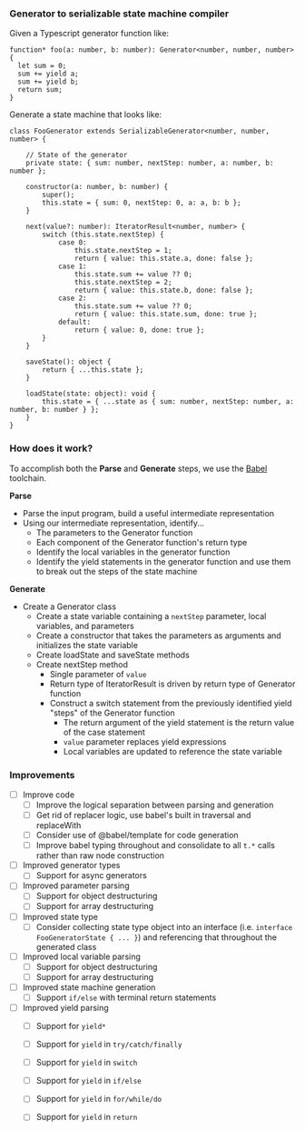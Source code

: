 ### Generator to serializable state machine compiler

Given a Typescript generator function like:

```
function* foo(a: number, b: number): Generator<number, number, number> {
  let sum = 0;
  sum += yield a;
  sum += yield b;
  return sum;
}
```

Generate a state machine that looks like:

```
class FooGenerator extends SerializableGenerator<number, number, number> {
    
    // State of the generator 
    private state: { sum: number, nextStep: number, a: number, b: number };

    constructor(a: number, b: number) {
        super();
        this.state = { sum: 0, nextStep: 0, a: a, b: b };
    }

    next(value?: number): IteratorResult<number, number> {
        switch (this.state.nextStep) {
            case 0:
                this.state.nextStep = 1;
                return { value: this.state.a, done: false };
            case 1:
                this.state.sum += value ?? 0;
                this.state.nextStep = 2;
                return { value: this.state.b, done: false };
            case 2:
                this.state.sum += value ?? 0;
                return { value: this.state.sum, done: true };
            default:
                return { value: 0, done: true };
        }
    }

    saveState(): object {
        return { ...this.state };
    }

    loadState(state: object): void {
        this.state = { ...state as { sum: number, nextStep: number, a: number, b: number } };
    }
}
```

### How does it work?

To accomplish both the **Parse** and **Generate** steps, we use the [Babel](https://babeljs.io/) toolchain.

**Parse**
- Parse the input program, build a useful intermediate representation
- Using our intermediate representation, identify...
    - The parameters to the Generator function
    - Each component of the Generator function's return type
    - Identify the local variables in the generator function
    - Identify the yield statements in the generator function and use them to break out the steps of the state machine

**Generate**
- Create a Generator class
    - Create a state variable containing a `nextStep` parameter, local variables, and parameters
    - Create a constructor that takes the parameters as arguments and initializes the state variable
    - Create loadState and saveState methods
    - Create nextStep method
        - Single parameter of `value` 
        - Return type of IteratorResult is driven by return type of Generator function
        - Construct a switch statement from the previously identified yield "steps" of the Generator function
            - The return argument of the yield statement is the return value of the case statement
            - `value` parameter replaces yield expressions
            - Local variables are updated to reference the state variable


### Improvements
- [ ] Improve code
    - [ ] Improve the logical separation between parsing and generation
    - [ ] Get rid of replacer logic, use babel's built in traversal and replaceWith
    - [ ] Consider use of @babel/template for code generation
    - [ ] Improve babel typing throughout and consolidate to all `t.*` calls rather than raw node construction
- [ ] Improved generator types
    - [ ] Support for async generators
- [ ] Improved parameter parsing
    - [ ] Support for object destructuring
    - [ ] Support for array destructuring
- [ ] Improved state type
    - [ ] Consider collecting state type object into an interface (i.e. `interface FooGeneratorState { ... }`) and referencing that throughout the generated class
- [ ] Improved local variable parsing
    - [ ] Support for object destructuring
    - [ ] Support for array destructuring
- [ ] Improved state machine generation
    - [ ] Support `if/else` with terminal return statements
- [ ] Improved yield parsing
    - [ ] Support for `yield*`
    - [ ] Support for `yield` in `try/catch/finally`
    - [ ] Support for `yield` in `switch`
    - [ ] Support for `yield` in `if/else`
    - [ ] Support for `yield` in `for/while/do`
    - [ ] Support for `yield` in `return`


